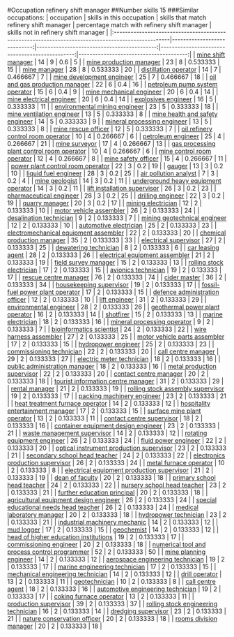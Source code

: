 #Occupation refinery shift manager
##Number skills 15
###Similar occupations:
| occupation                                                                                        |   skills in this occupation |   skills that match refinery shift manager |   percentage match with refinery shift manager |   skills not in refinery shift manager |
|:--------------------------------------------------------------------------------------------------|----------------------------:|-------------------------------------------:|-----------------------------------------------:|---------------------------------------:|
| [mine shift manager](mine_shift_manager.md)                                                       |                          14 |                                          9 |                                       0.6      |                                      5 |
| [mine production manager](mine_production_manager.md)                                             |                          23 |                                          8 |                                       0.533333 |                                     15 |
| [mine manager](mine_manager.md)                                                                   |                          28 |                                          8 |                                       0.533333 |                                     20 |
| [distillation operator](distillation_operator.md)                                                 |                          14 |                                          7 |                                       0.466667 |                                      7 |
| [mine development engineer](mine_development_engineer.md)                                         |                          25 |                                          7 |                                       0.466667 |                                     18 |
| [oil and gas production manager](oil_and_gas_production_manager.md)                               |                          22 |                                          6 |                                       0.4      |                                     16 |
| [petroleum pump system operator](petroleum_pump_system_operator.md)                               |                          15 |                                          6 |                                       0.4      |                                      9 |
| [mine mechanical engineer](mine_mechanical_engineer.md)                                           |                          20 |                                          6 |                                       0.4      |                                     14 |
| [mine electrical engineer](mine_electrical_engineer.md)                                           |                          20 |                                          6 |                                       0.4      |                                     14 |
| [explosives engineer](explosives_engineer.md)                                                     |                          16 |                                          5 |                                       0.333333 |                                     11 |
| [environmental mining engineer](environmental_mining_engineer.md)                                 |                          23 |                                          5 |                                       0.333333 |                                     18 |
| [mine ventilation engineer](mine_ventilation_engineer.md)                                         |                          13 |                                          5 |                                       0.333333 |                                      8 |
| [mine health and safety engineer](mine_health_and_safety_engineer.md)                             |                          14 |                                          5 |                                       0.333333 |                                      9 |
| [mineral processing engineer](mineral_processing_engineer.md)                                     |                          13 |                                          5 |                                       0.333333 |                                      8 |
| [mine rescue officer](mine_rescue_officer.md)                                                     |                          12 |                                          5 |                                       0.333333 |                                      7 |
| [oil refinery control room operator](oil_refinery_control_room_operator.md)                       |                          10 |                                          4 |                                       0.266667 |                                      6 |
| [petroleum engineer](petroleum_engineer.md)                                                       |                          25 |                                          4 |                                       0.266667 |                                     21 |
| [mine surveyor](mine_surveyor.md)                                                                 |                          17 |                                          4 |                                       0.266667 |                                     13 |
| [gas processing plant control room operator](gas_processing_plant_control_room_operator.md)       |                          10 |                                          4 |                                       0.266667 |                                      6 |
| [mine control room operator](mine_control_room_operator.md)                                       |                          12 |                                          4 |                                       0.266667 |                                      8 |
| [mine safety officer](mine_safety_officer.md)                                                     |                          15 |                                          4 |                                       0.266667 |                                     11 |
| [power plant control room operator](power_plant_control_room_operator.md)                         |                          22 |                                          3 |                                       0.2      |                                     19 |
| [gauger](gauger.md)                                                                               |                          13 |                                          3 |                                       0.2      |                                     10 |
| [liquid fuel engineer](liquid_fuel_engineer.md)                                                   |                          28 |                                          3 |                                       0.2      |                                     25 |
| [air pollution analyst](air_pollution_analyst.md)                                                 |                           7 |                                          3 |                                       0.2      |                                      4 |
| [mine geologist](mine_geologist.md)                                                               |                          14 |                                          3 |                                       0.2      |                                     11 |
| [underground heavy equipment operator](underground_heavy_equipment_operator.md)                   |                          14 |                                          3 |                                       0.2      |                                     11 |
| [lift installation supervisor](lift_installation_supervisor.md)                                   |                          26 |                                          3 |                                       0.2      |                                     23 |
| [pharmaceutical engineer](pharmaceutical_engineer.md)                                             |                          28 |                                          3 |                                       0.2      |                                     25 |
| [drilling engineer](drilling_engineer.md)                                                         |                          22 |                                          3 |                                       0.2      |                                     19 |
| [quarry manager](quarry_manager.md)                                                               |                          20 |                                          3 |                                       0.2      |                                     17 |
| [mining electrician](mining_electrician.md)                                                       |                          12 |                                          2 |                                       0.133333 |                                     10 |
| [motor vehicle assembler](motor_vehicle_assembler.md)                                             |                          26 |                                          2 |                                       0.133333 |                                     24 |
| [desalination technician](desalination_technician.md)                                             |                           9 |                                          2 |                                       0.133333 |                                      7 |
| [mining geotechnical engineer](mining_geotechnical_engineer.md)                                   |                          12 |                                          2 |                                       0.133333 |                                     10 |
| [automotive electrician](automotive_electrician.md)                                               |                          25 |                                          2 |                                       0.133333 |                                     23 |
| [electromechanical equipment assembler](electromechanical_equipment_assembler.md)                 |                          22 |                                          2 |                                       0.133333 |                                     20 |
| [chemical production manager](chemical_production_manager.md)                                     |                          35 |                                          2 |                                       0.133333 |                                     33 |
| [electrical supervisor](electrical_supervisor.md)                                                 |                          27 |                                          2 |                                       0.133333 |                                     25 |
| [dewatering technician](dewatering_technician.md)                                                 |                           8 |                                          2 |                                       0.133333 |                                      6 |
| [car leasing agent](car_leasing_agent.md)                                                         |                          28 |                                          2 |                                       0.133333 |                                     26 |
| [electrical equipment assembler](electrical_equipment_assembler.md)                               |                          21 |                                          2 |                                       0.133333 |                                     19 |
| [field survey manager](field_survey_manager.md)                                                   |                          15 |                                          2 |                                       0.133333 |                                     13 |
| [rolling stock electrician](rolling_stock_electrician.md)                                         |                          17 |                                          2 |                                       0.133333 |                                     15 |
| [avionics technician](avionics_technician.md)                                                     |                          19 |                                          2 |                                       0.133333 |                                     17 |
| [rescue centre manager](rescue_centre_manager.md)                                                 |                          76 |                                          2 |                                       0.133333 |                                     74 |
| [cider master](cider_master.md)                                                                   |                          36 |                                          2 |                                       0.133333 |                                     34 |
| [housekeeping supervisor](housekeeping_supervisor.md)                                             |                          19 |                                          2 |                                       0.133333 |                                     17 |
| [fossil-fuel power plant operator](fossil-fuel_power_plant_operator.md)                           |                          17 |                                          2 |                                       0.133333 |                                     15 |
| [defence administration officer](defence_administration_officer.md)                               |                          12 |                                          2 |                                       0.133333 |                                     10 |
| [lift engineer](lift_engineer.md)                                                                 |                          31 |                                          2 |                                       0.133333 |                                     29 |
| [environmental engineer](environmental_engineer.md)                                               |                          28 |                                          2 |                                       0.133333 |                                     26 |
| [geothermal power plant operator](geothermal_power_plant_operator.md)                             |                          16 |                                          2 |                                       0.133333 |                                     14 |
| [shotfirer](shotfirer.md)                                                                         |                          15 |                                          2 |                                       0.133333 |                                     13 |
| [marine electrician](marine_electrician.md)                                                       |                          18 |                                          2 |                                       0.133333 |                                     16 |
| [mineral processing operator](mineral_processing_operator.md)                                     |                           9 |                                          2 |                                       0.133333 |                                      7 |
| [bioinformatics scientist](bioinformatics_scientist.md)                                           |                          24 |                                          2 |                                       0.133333 |                                     22 |
| [wire harness assembler](wire_harness_assembler.md)                                               |                          27 |                                          2 |                                       0.133333 |                                     25 |
| [motor vehicle parts assembler](motor_vehicle_parts_assembler.md)                                 |                          17 |                                          2 |                                       0.133333 |                                     15 |
| [hydropower engineer](hydropower_engineer.md)                                                     |                          25 |                                          2 |                                       0.133333 |                                     23 |
| [commissioning technician](commissioning_technician.md)                                           |                          22 |                                          2 |                                       0.133333 |                                     20 |
| [call centre manager](call_centre_manager.md)                                                     |                          29 |                                          2 |                                       0.133333 |                                     27 |
| [electric meter technician](electric_meter_technician.md)                                         |                          18 |                                          2 |                                       0.133333 |                                     16 |
| [public administration manager](public_administration_manager.md)                                 |                          18 |                                          2 |                                       0.133333 |                                     16 |
| [metal production supervisor](metal_production_supervisor.md)                                     |                          22 |                                          2 |                                       0.133333 |                                     20 |
| [contact centre manager](contact_centre_manager.md)                                               |                          20 |                                          2 |                                       0.133333 |                                     18 |
| [tourist information centre manager](tourist_information_centre_manager.md)                       |                          31 |                                          2 |                                       0.133333 |                                     29 |
| [rental manager](rental_manager.md)                                                               |                          21 |                                          2 |                                       0.133333 |                                     19 |
| [rolling stock assembly supervisor](rolling_stock_assembly_supervisor.md)                         |                          19 |                                          2 |                                       0.133333 |                                     17 |
| [packing machinery engineer](packing_machinery_engineer.md)                                       |                          23 |                                          2 |                                       0.133333 |                                     21 |
| [heat treatment furnace operator](heat_treatment_furnace_operator.md)                             |                          14 |                                          2 |                                       0.133333 |                                     12 |
| [hospitality entertainment manager](hospitality_entertainment_manager.md)                         |                          17 |                                          2 |                                       0.133333 |                                     15 |
| [surface mine plant operator](surface_mine_plant_operator.md)                                     |                          13 |                                          2 |                                       0.133333 |                                     11 |
| [contact centre supervisor](contact_centre_supervisor.md)                                         |                          18 |                                          2 |                                       0.133333 |                                     16 |
| [container equipment design engineer](container_equipment_design_engineer.md)                     |                          23 |                                          2 |                                       0.133333 |                                     21 |
| [waste management supervisor](waste_management_supervisor.md)                                     |                          14 |                                          2 |                                       0.133333 |                                     12 |
| [rotating equipment engineer](rotating_equipment_engineer.md)                                     |                          26 |                                          2 |                                       0.133333 |                                     24 |
| [fluid power engineer](fluid_power_engineer.md)                                                   |                          22 |                                          2 |                                       0.133333 |                                     20 |
| [optical instrument production supervisor](optical_instrument_production_supervisor.md)           |                          23 |                                          2 |                                       0.133333 |                                     21 |
| [secondary school head teacher](secondary_school_head_teacher.md)                                 |                          24 |                                          2 |                                       0.133333 |                                     22 |
| [electronics production supervisor](electronics_production_supervisor.md)                         |                          26 |                                          2 |                                       0.133333 |                                     24 |
| [metal furnace operator](metal_furnace_operator.md)                                               |                          10 |                                          2 |                                       0.133333 |                                      8 |
| [electrical equipment production supervisor](electrical_equipment_production_supervisor.md)       |                          21 |                                          2 |                                       0.133333 |                                     19 |
| [dean of faculty](dean_of_faculty.md)                                                             |                          20 |                                          2 |                                       0.133333 |                                     18 |
| [primary school head teacher](primary_school_head_teacher.md)                                     |                          24 |                                          2 |                                       0.133333 |                                     22 |
| [nursery school head teacher](nursery_school_head_teacher.md)                                     |                          23 |                                          2 |                                       0.133333 |                                     21 |
| [further education principal](further_education_principal.md)                                     |                          20 |                                          2 |                                       0.133333 |                                     18 |
| [agricultural equipment design engineer](agricultural_equipment_design_engineer.md)               |                          26 |                                          2 |                                       0.133333 |                                     24 |
| [special educational needs head teacher](special_educational_needs_head_teacher.md)               |                          26 |                                          2 |                                       0.133333 |                                     24 |
| [medical laboratory manager](medical_laboratory_manager.md)                                       |                          20 |                                          2 |                                       0.133333 |                                     18 |
| [hydropower technician](hydropower_technician.md)                                                 |                          23 |                                          2 |                                       0.133333 |                                     21 |
| [industrial machinery mechanic](industrial_machinery_mechanic.md)                                 |                          14 |                                          2 |                                       0.133333 |                                     12 |
| [mud logger](mud_logger.md)                                                                       |                          17 |                                          2 |                                       0.133333 |                                     15 |
| [geochemist](geochemist.md)                                                                       |                          14 |                                          2 |                                       0.133333 |                                     12 |
| [head of higher education institutions](head_of_higher_education_institutions.md)                 |                          19 |                                          2 |                                       0.133333 |                                     17 |
| [commissioning engineer](commissioning_engineer.md)                                               |                          20 |                                          2 |                                       0.133333 |                                     18 |
| [numerical tool and process control programmer](numerical_tool_and_process_control_programmer.md) |                          52 |                                          2 |                                       0.133333 |                                     50 |
| [mine planning engineer](mine_planning_engineer.md)                                               |                          14 |                                          2 |                                       0.133333 |                                     12 |
| [aerospace engineering technician](aerospace_engineering_technician.md)                           |                          19 |                                          2 |                                       0.133333 |                                     17 |
| [marine engineering technician](marine_engineering_technician.md)                                 |                          17 |                                          2 |                                       0.133333 |                                     15 |
| [mechanical engineering technician](mechanical_engineering_technician.md)                         |                          14 |                                          2 |                                       0.133333 |                                     12 |
| [drill operator](drill_operator.md)                                                               |                          13 |                                          2 |                                       0.133333 |                                     11 |
| [geotechnician](geotechnician.md)                                                                 |                          10 |                                          2 |                                       0.133333 |                                      8 |
| [call centre agent](call_centre_agent.md)                                                         |                          18 |                                          2 |                                       0.133333 |                                     16 |
| [automotive engineering technician](automotive_engineering_technician.md)                         |                          19 |                                          2 |                                       0.133333 |                                     17 |
| [coking furnace operator](coking_furnace_operator.md)                                             |                          13 |                                          2 |                                       0.133333 |                                     11 |
| [production supervisor](production_supervisor.md)                                                 |                          39 |                                          2 |                                       0.133333 |                                     37 |
| [rolling stock engineering technician](rolling_stock_engineering_technician.md)                   |                          16 |                                          2 |                                       0.133333 |                                     14 |
| [dredging supervisor](dredging_supervisor.md)                                                     |                          23 |                                          2 |                                       0.133333 |                                     21 |
| [nature conservation officer](nature_conservation_officer.md)                                     |                          20 |                                          2 |                                       0.133333 |                                     18 |
| [rooms division manager](rooms_division_manager.md)                                               |                          20 |                                          2 |                                       0.133333 |                                     18 |
